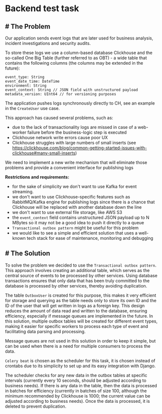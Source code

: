 # Backend test task

## # The Problem

Our application sends event logs that are later used for business analysis, incident investigations and security audits.

To store these logs we use a column-based database Clickhouse and the so-called One Big Table (further referred to as OBT) - a wide table that
contains the following columns (the columns may be extended in the future):

```
event_type: String
event_date_time: DateTime
environment: String
event_context: String // JSON field with unstructured payload
metadata_version: UInt64 // for versioning purposes
```

The application pushes logs synchronously directly to CH, see an example in the `CreateUser` use case.

This approach has caused several problems, such as:

- due to the lack of transactionality logs are missed in case of a web-worker failure before the business-logic step is executed
- Clickhouse network write errors cause poor UX
- Clickhouse struggles with large numbers of small inserts (see https://clickhouse.com/blog/common-getting-started-issues-with-clickhouse#many-small-inserts)

We need to implement a new write mechanism that will eliminate those problems and provide a convenient interface for publishing logs

**Restrictions and requirements:**

- for the sake of simplicity we don't want to use Kafka for event streaming.
- we don't want to use Clickhouse-specific features such as RabbitMQ/Kafka engine for publishing logs since there is a chance that Clickhouse will be replaced with another database down the line
- we don't want to use external file storage, like AWS S3
- the `event_context` field contains unstructured JSON payload up to N MBytes so it may not be a good idea to push it directly to a queue
- `Transactional outbox pattern` might be useful for this problem
- we would like to see a simple and efficient solution that uses a well-known tech stack for ease of maintenance, monitoring and debugging

## # The Solution

To solve the problem we decided to use the `Transactional outbox pattern`. This approach involves creating an additional table, which serves as the central source of events to be processed by other services. Using database transactions ensures that only data that has been truly committed to the database is processed by other services, thereby avoiding duplication.

The table `OutboxUser` is created for this purpose, this makes it very efficient for storage and querying as the table needs only to store its own ID and the ID of the user that will get written in logs as a foreign key. This design reduces the amount of data read and written to the database, ensuring efficiency, especially if message queues are implemented in the future. In this solution, multiple outbox tables will be created for different event types, making it easier for specific workers to process each type of event and facilitating data parsing and processing.

Message queues are not used in this solution in order to keep it simple, but can be used when there is a need for multiple consumers to process the data.

`Celery beat` is chosen as the scheduler for this task, it is chosen instead of crontabs due to its simplicity to set up and its easy integration with Django.

The scheduler checks for any new data in the outbox tables at specific intervals (currently every 10 seconds, should be adjusted according to business needs). If there is any data in the table, then the data is processed in batches for efficiency (currently in batches of size 100, although the minimum recommended by Clickhouse is 1000; the current value can be adjusted according to business needs). Once the data is processed, it is deleted to prevent duplication.
